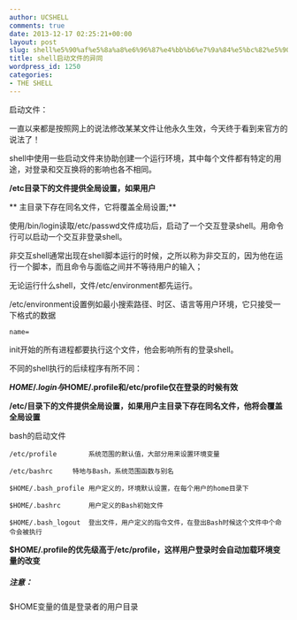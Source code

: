 ```yaml
---
author: UCSHELL
comments: true
date: 2013-12-17 02:25:21+00:00
layout: post
slug: shell%e5%90%af%e5%8a%a8%e6%96%87%e4%bb%b6%e7%9a%84%e5%bc%82%e5%90%8c
title: shell启动文件的异同
wordpress_id: 1250
categories:
- THE SHELL
---
```


启动文件：

一直以来都是按照网上的说法修改某某文件让他永久生效，今天终于看到来官方的说法了！

shell中使用一些启动文件来协助创建一个运行环境，其中每个文件都有特定的用途，对登录和交互换将的影响也各不相同。

**/etc目录下的文件提供全局设置，如果用户**

** 主目录下存在同名文件，它将覆盖全局设置;**

使用/bin/login读取/etc/passwd文件成功后，启动了一个交互登录shell。用命令行可以启动一个交互非登录shell。

非交互shell通常出现在shell脚本运行的时候，之所以称为非交互的，因为他在运行一个脚本，而且命令与面临之间并不等待用户的输入；

无论运行什么shell，文件/etc/environment都先运行。

/etc/environment设置例如最小搜索路径、时区、语言等用户环境，它只接受一下格式的数据

    
    name=


init开始的所有进程都要执行这个文件，他会影响所有的登录shell。

不同的shell执行的后续程序有所不同：

**$HOME/.login与$HOME/.profile和/etc/profile仅在登录的时候有效**

**/etc/目录下的文件提供全局设置，如果用户主目录下存在同名文件，他将会覆盖全局设置**

bash的启动文件

    
    /etc/profile		系统范围的默认值，大部分用来设置环境变量
    
    /etc/bashrc		特地与Bash，系统范围函数与别名
    
    $HOME/.bash_profile	用户定义的，环境默认设置，在每个用户的home目录下
    
    $HOME/.bashrc		用户定义的Bash初始文件
    
    $HOME/.bash_logout	登出文件，用户定义的指令文件，在登出Bash时候这个文件中个命令会被执行


**$HOME/.profile的优先级高于/etc/profile，这样用户登录时会自动加载环境变量的改变**
##### 注意：
$HOME变量的值是登录者的用户目录
